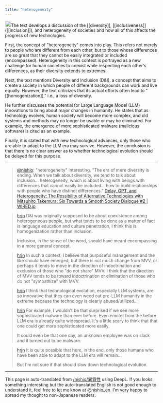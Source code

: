 ```yaml
---
title: "heterogeneity"
---
```


<img src='https://scrapbox.io/api/pages/nishio-en/gpt/icon' alt='gpt.icon' height="19.5"/>The text develops a discussion of the [[diversity]], [[inclusiveness]] ([[inclusion]]), and heterogeneity of societies and how all of this affects the progress of new technologies.

First, the concept of "heterogeneity" comes into play. This refers not merely to people who are different from each other, but to those whose differences are so great that they cannot be easily integrated or included (encompassed). Heterogeneity in this context is portrayed as a new challenge for human societies to coexist while respecting each other's differences, as their diversity extends to extremes.

Next, the text mentions Diversity and Inclusion (D&I), a concept that aims to create a society in which people of different backgrounds can work and live equally. However, the text criticizes that its actual efforts often lead to "[[homogenization]]," i.e., a loss of diversity.

He further discusses the potential for Large Language Model (LLM) innovations to bring about major changes in humanity. He states that as technology evolves, human society will become more complex, and old systems and methods may no longer be usable or may be eliminated. For example, the emergence of more sophisticated malware (malicious software) is cited as an example.

Finally, it is stated that with new technological advances, only those who are able to adapt to the LLM era may survive. However, the conclusion is that there is no clear answer as to whether technological evolution should be delayed for this purpose.

---
> [@nishio](https://twitter.com/nishio/status/1680768136927383552?s=20): "heterogeneity" Interesting.
> "The era of mere diversity is ending. When we talk about diversity, we tend to talk about inclusion... heterogeneity, which is about living with beings with differences that cannot easily be included... how to build relationships with people who have distinct differences."
> [Delay, GPT, and Heterogeneity: The Possibility of Alternative Technologies with Mitsuhiro Takemura: Six Towards a Smooth Society Dialogue #2 | WIRED.jp](https://wired.jp/membership/2023/07/14/series-6-dialogues-for-smooth-societies2/)


> [hrjn](https://twitter.com/hrjn/status/1680786757372231680) D&I was originally supposed to be about coexistence among heterogeneous people, but what tends to be done as a matter of fact is language education and culture penetration, I think this is homogenization rather than inclusion.
>
>  Inclusion, in the sense of the word, should have meant encompassing in a more general concept.

> [hrjn](https://twitter.com/hrjn/status/1680787471523790848) In such a context, I believe that purposeful management and the like should have emerged, but there is not much change from MVV, or perhaps it tends to move in the direction of indoctrination and exclusion of those who "do not share" MVV. I think that the direction of MVV tends to be toward indoctrination or elimination of those who do not "sympathize" with MVV.

> [hrjn](https://twitter.com/hrjn/status/1680788494309019648) I think that technological evolution, especially LLM systems, are so innovative that they can even weed out pre-LLM humanity in the extreme because the technology is clearly abused/utilized...

> [hrjn](https://twitter.com/hrjn/status/1680788758072029187) For example, I wouldn't be that surprised if we see more sophisticated malware than ever before. Even emotet from the before LLM era is already quite widespread. It's a little scary to think that that one could get more sophisticated more easily.
>
>  It could even be that one day, an unknown employee was on slack and it turned out to be malware.

> [hrjn](https://twitter.com/hrjn/status/1680789062129696768) It is quite possible that here, in the end, only those humans who have been able to adapt to the LLM era will remain...
>
>  But I'm not sure if that should slow down technological evolution.

---
This page is auto-translated from [/nishio/異質性](https://scrapbox.io/nishio/異質性) using DeepL. If you looks something interesting but the auto-translated English is not good enough to understand it, feel free to let me know at [@nishio_en](https://twitter.com/nishio_en). I'm very happy to spread my thought to non-Japanese readers.